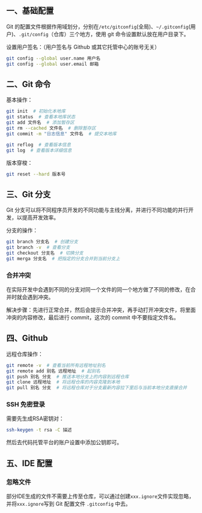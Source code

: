 ## 一、基础配置

Git 的配置文件根据作用域划分，分别在`/etc/gitconfig`(全局)、`~/.gitconfig`(用户)、`.git/config`（仓库）三个地方，使用 git 命令设置默认放在用户目录下。

设置用户签名：（用户签名与 Github 或其它托管中心的账号无关）

```bash
git config --global user.name 用户名
git config --global user.email 邮箱
```

## 二、Git 命令

基本操作：

```bash
git init  # 初始化本地库
git status  # 查看本地库状态
git add 文件名  # 添加暂存区
git rm --cached 文件名  # 删除暂存区
git commit -m "日志信息" 文件名  # 提交本地库

git reflog  # 查看版本信息
git log  # 查看版本详细信息
```

版本穿梭：

```bash
git reset --hard 版本号
```

## 三、Git 分支

Git 分支可以将不同程序员开发的不同功能与主线分离，并进行不同功能的并行开发，以提高开发效率。

分支的操作：

```bash
git branch 分支名  # 创建分支
git branch -v  # 查看分支
git checkout 分支名  # 切换分支
git merga 分支名  # 把指定的分支合并到当前分支上
```

### 合并冲突

在实际开发中会遇到不同的分支对同一个文件的同一个地方做了不同的修改，在合并时就会遇到冲突。

解决步骤：先进行正常合并，然后会提示合并冲突，再手动打开冲突文件，将里面冲突的内容修改，最后进行 commit，这次的 commit 中不要指定文件名。

## 四、Github

远程仓库操作：

```bash
git remote -v  # 查看当前所有远程地址别名
git remote add 别名 远程地址  # 起别名
git push 别名 分支  # 推送本地分支上的内容到远程仓库
git clone 远程地址  # 将远程仓库的内容克隆到本地
git pull 别名 分支  # 将远程仓库对于分支最新内容拉下里后与当前本地分支直接合并
```

### SSH 免密登录

需要先生成RSA密钥对：

```bash
ssh-keygen -t rsa -C 描述
```

然后去代码托管平台的账户设置中添加公钥即可。

## 五、IDE 配置

### 忽略文件

部分IDE生成的文件不需要上传至仓库，可以通过创建`xxx.ignore`文件实现忽略，并将`xxx.ignore`写到 Git 配置文件 `.gitconfig` 中去。
